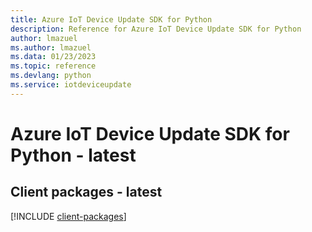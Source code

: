 ```yaml
---
title: Azure IoT Device Update SDK for Python
description: Reference for Azure IoT Device Update SDK for Python
author: lmazuel
ms.author: lmazuel
ms.data: 01/23/2023
ms.topic: reference
ms.devlang: python
ms.service: iotdeviceupdate
---
```

# Azure IoT Device Update SDK for Python - latest

## Client packages - latest
[!INCLUDE [client-packages](iot-device-update-client-index.md)]